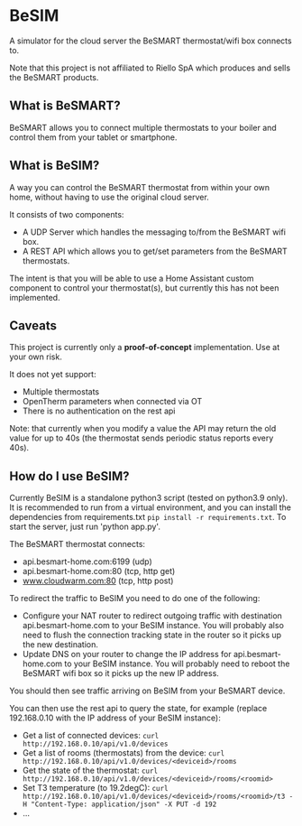 # BeSIM

A simulator for the cloud server the BeSMART thermostat/wifi box connects to.

Note that this project is not affiliated to Riello SpA which produces and sells the BeSMART products.

## What is BeSMART?

BeSMART allows you to connect multiple thermostats to your boiler and control them from your tablet or smartphone.

## What is BeSIM?

A way you can control the BeSMART thermostat from within your own home, without having to use the original cloud server.

It consists of two components:
 - A UDP Server which handles the messaging to/from the BeSMART wifi box.
 - A REST API which allows you to get/set parameters from the BeSMART thermostats.

The intent is that you will be able to use a Home Assistant custom component to control your thermostat(s), but currently this has not been implemented.

## Caveats

This project is currently only a **proof-of-concept** implementation. Use at your own risk.

It does not yet support:
 - Multiple thermostats
 - OpenTherm parameters when connected via OT
 - There is no authentication on the rest api

Note: that currently when you modify a value the API may return the old value for up to 40s (the thermostat sends periodic status reports every 40s).

## How do I use BeSIM?

Currently BeSIM is a standalone python3 script (tested on python3.9 only).
It is recommended to run from a virtual environment, and you can install the dependencies from requirements.txt `pip install -r requirements.txt`.
To start the server, just run 'python app.py'.

The BeSMART thermostat connects:
 - api.besmart-home.com:6199 (udp)
 - api.besmart-home.com:80 (tcp, http get)
 - www.cloudwarm.com:80 (tcp, http post)

To redirect the traffic to BeSIM you need to do one of the following:
 - Configure your NAT router to redirect outgoing traffic with destination api.besmart-home.com to your BeSIM instance. You will probably also need to flush the connection tracking state in the router so it picks up the new destination.
 - Update DNS on your router to change the IP address for api.besmart-home.com to your BeSIM instance. You will probably need to reboot the BeSMART wifi box so it picks up the new IP address.

You should then see traffic arriving on BeSIM from your BeSMART device.

You can then use the rest api to query the state, for example (replace 192.168.0.10 with the IP address of your BeSIM instance):
 - Get a list of connected devices: `curl http://192.168.0.10/api/v1.0/devices`
 - Get a list of rooms (thermostats) from the device: `curl http://192.168.0.10/api/v1.0/devices/<deviceid>/rooms`
 - Get the state of the thermostat: `curl http://192.168.0.10/api/v1.0/devices/<deviceid>/rooms/<roomid>`
 - Set T3 temperature (to 19.2degC): `curl http://192.168.0.10/api/v1.0/devices/<deviceid>/rooms/<roomid>/t3 -H "Content-Type: application/json" -X PUT -d 192`
 - ... 

